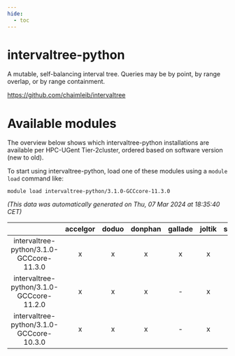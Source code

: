 ```yaml
---
hide:
  - toc
---
```


intervaltree-python
===================


A mutable, self-balancing interval tree. Queries may be by point, by range overlap, or by range containment.

https://github.com/chaimleib/intervaltree
# Available modules


The overview below shows which intervaltree-python installations are available per HPC-UGent Tier-2cluster, ordered based on software version (new to old).

To start using intervaltree-python, load one of these modules using a `module load` command like:

```shell
module load intervaltree-python/3.1.0-GCCcore-11.3.0
```

*(This data was automatically generated on Thu, 07 Mar 2024 at 18:35:40 CET)*  

| |accelgor|doduo|donphan|gallade|joltik|skitty|
| :---: | :---: | :---: | :---: | :---: | :---: | :---: |
|intervaltree-python/3.1.0-GCCcore-11.3.0|x|x|x|x|x|x|
|intervaltree-python/3.1.0-GCCcore-11.2.0|x|x|x|-|x|x|
|intervaltree-python/3.1.0-GCCcore-10.3.0|x|x|x|-|x|x|
